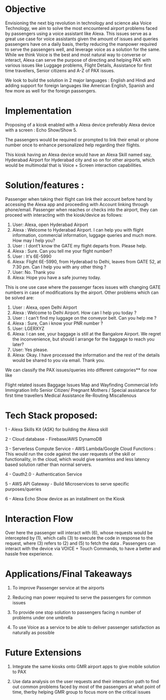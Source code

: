 # Objective

Envisioning the next big revolution in technology and science aka Voice Technology, we aim to solve the most encountered airport problems faced by passengers using a voice assistant like Alexa. This issues serve as a great use case for voice assistants given the amount of issues and queries passengers have on a daily basis, therby reducing the manpower required to serve the passengers well, and leverage voice as a solution for the same. While we think Voice is the best and most natural way to converse or interact, Alexa can serve the purpose of directing and helping PAX with various issues like Luggage problems, Flight Details, Assistance for first time travellers, Senior citizens and A-Z of PAX issues.

We look to build the solution in 2 major languages : English and Hindi and adding support for foreign languages like American English, Spanish and few more as well for the foreign passengers.

# Implementation

Proposing of a kiosk enabled with a Alexa device preferably Alexa device with a screen : Echo Show/Show 5.

The passengers would be required or prompted to link their email or phone number once to enhance personalized help regarding their flights.

This kiosk having an Alexa device would have an Alexa Skill named say, Hyderabad Airport for Hyderabad city and so on for other airports, which would be multimodal that is Voice + Screen interaction capabilities.

# Solution/features :

Passenger when taking their flight can link their account before hand by accessing the Alexa app and proceeding with Account linking through phone/email.
Passenger when reaches or checks into the airport, they can proceed with interacting with the kiosk/device as follows:
1. User: Alexa, open Hyderabad Airport
2. Alexa : Welcome to Hyderabad Airport. I can help you with flight information, commercial information, luggage queries and much more. How may I help you?
3. User : I dont't know the GATE my flight departs from. Please help.
4. Alexa : Sure. Can you tell me your flight number?
5. User : It's 6E-5990
6. Alexa: Flight 6E-5990, from Hyderabad to Delhi, leaves from GATE 52, at 7:30 pm. Can I help you with any other thing ?
7. User: No. Thank you
8. Alexa: Hope you have a safe journey today.

This is one use case where the passenger faces issues with changing GATE numbers in case of modifications by the airport. Other problems which can be solved are:

1. User : Alexa, open Delhi Airport
2. Alexa : Welcome to Delhi Airport. How can I help you today ?
3. User : I can't find my luggage on the conveyor belt. Can you help me ?
4. Alexa :  Sure, Can i know your PNR number ?
5. User: LGERXYZ
6. Alexa: I can see, your baggage is still at the Bangalore Airport. We regret the inconvenience, but should I arrange for the baggage to reach you later?
7. User: Yes please.
8. Alexa: Okay. I have processed the information and the rest of the details would be shared to you via email. Thank you.


We can classify the PAX issues/queries into different categories** for now like

Flight related issues
Baggage Issues
Map and Wayfinding
Commercial Info
Immigration Info
Senior Citizen/ Pregnant Mothers / Special assistance for first time travellers
Medical Assistance
Re-Routing
Miscallenous


# Tech Stack proposed:


1 - Alexa Skills Kit (ASK) for building the Alexa skill

2 - Cloud database - Firebase/AWS DynamoDB

3 - Serverless Compute Service - AWS Lambda/Google Cloud Functions : This would run the code against the user requests of the skill or functionality, in the cloud, which would give seamless and less latency based solution rather than normal servers.

4 - Oauth2.0 - Authentication Service

5 - AWS API Gateway - Build Microservices to serve specific purposes/queries

6 - Alexa Echo Show device as an installment on the Kiosk

# Interaction Flow


Over here the passenger will interact with (6), whose requests would be intercepted by (1), which calls (3) to execute the code in response to the request, where (3) refers to (2) and (5) to fetch the data . Passengers can interact with the device via VOICE + Touch Commands, to have a better and hassle free experience.

# Applications/Final Takeaways


1) To improve Passenger service at the airports

2) Reducing man power required to serve the passengers for common issues

3) To provide one stop solution to passengers facing n number of problems under one umbrella

4) To use Voice as a service to be able to deliver passenger satisfaction as naturally as possible

# Future Extensions


1) Integrate the same kiosks onto GMR airport apps to give mobile solution to PAX

2) Use data analysis on the user requests and their interaction path to find out common problems faced by most of the passengers at what point of time, therby helping GMR group to focus more on the critical issues
